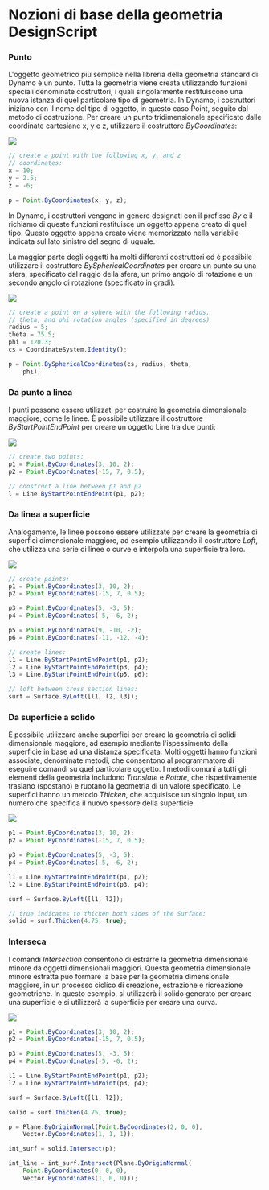 # Nozioni di base della geometria DesignScript

### Punto

L'oggetto geometrico più semplice nella libreria della geometria standard di Dynamo è un punto. Tutta la geometria viene creata utilizzando funzioni speciali denominate costruttori, i quali singolarmente restituiscono una nuova istanza di quel particolare tipo di geometria. In Dynamo, i costruttori iniziano con il nome del tipo di oggetto, in questo caso Point, seguito dal metodo di costruzione. Per creare un punto tridimensionale specificato dalle coordinate cartesiane x, y e z, utilizzare il costruttore _ByCoordinates_:

![](../images/8-2/1/GeometryBasics\_01.png)

```js
// create a point with the following x, y, and z
// coordinates:
x = 10;
y = 2.5;
z = -6;

p = Point.ByCoordinates(x, y, z);
```

In Dynamo, i costruttori vengono in genere designati con il prefisso _By_ e il richiamo di queste funzioni restituisce un oggetto appena creato di quel tipo. Questo oggetto appena creato viene memorizzato nella variabile indicata sul lato sinistro del segno di uguale.

La maggior parte degli oggetti ha molti differenti costruttori ed è possibile utilizzare il costruttore _BySphericalCoordinates_ per creare un punto su una sfera, specificato dal raggio della sfera, un primo angolo di rotazione e un secondo angolo di rotazione (specificato in gradi):

![](../images/8-2/1/GeometryBasics\_02.png)

```js
// create a point on a sphere with the following radius,
// theta, and phi rotation angles (specified in degrees)
radius = 5;
theta = 75.5;
phi = 120.3;
cs = CoordinateSystem.Identity();

p = Point.BySphericalCoordinates(cs, radius, theta,
    phi);
```

### Da punto a linea

I punti possono essere utilizzati per costruire la geometria dimensionale maggiore, come le linee. È possibile utilizzare il costruttore _ByStartPointEndPoint_ per creare un oggetto Line tra due punti:

![](../images/8-2/1/GeometryBasics\_03.png)

```js
// create two points:
p1 = Point.ByCoordinates(3, 10, 2);
p2 = Point.ByCoordinates(-15, 7, 0.5);

// construct a line between p1 and p2
l = Line.ByStartPointEndPoint(p1, p2);
```

### Da linea a superficie

Analogamente, le linee possono essere utilizzate per creare la geometria di superfici dimensionale maggiore, ad esempio utilizzando il costruttore _Loft_, che utilizza una serie di linee o curve e interpola una superficie tra loro.

![](../images/8-2/1/GeometryBasics\_04.png)

```js
// create points:
p1 = Point.ByCoordinates(3, 10, 2);
p2 = Point.ByCoordinates(-15, 7, 0.5);

p3 = Point.ByCoordinates(5, -3, 5);
p4 = Point.ByCoordinates(-5, -6, 2);

p5 = Point.ByCoordinates(9, -10, -2);
p6 = Point.ByCoordinates(-11, -12, -4);

// create lines:
l1 = Line.ByStartPointEndPoint(p1, p2);
l2 = Line.ByStartPointEndPoint(p3, p4);
l3 = Line.ByStartPointEndPoint(p5, p6);

// loft between cross section lines:
surf = Surface.ByLoft([l1, l2, l3]);
```

### Da superficie a solido

È possibile utilizzare anche superfici per creare la geometria di solidi dimensionale maggiore, ad esempio mediante l'ispessimento della superficie in base ad una distanza specificata. Molti oggetti hanno funzioni associate, denominate metodi, che consentono al programmatore di eseguire comandi su quel particolare oggetto. I metodi comuni a tutti gli elementi della geometria includono _Translate_ e _Rotate_, che rispettivamente traslano (spostano) e ruotano la geometria di un valore specificato. Le superfici hanno un metodo _Thicken_, che acquisisce un singolo input, un numero che specifica il nuovo spessore della superficie.

![](../images/8-2/1/GeometryBasics\_05.png)

```js
p1 = Point.ByCoordinates(3, 10, 2);
p2 = Point.ByCoordinates(-15, 7, 0.5);

p3 = Point.ByCoordinates(5, -3, 5);
p4 = Point.ByCoordinates(-5, -6, 2);

l1 = Line.ByStartPointEndPoint(p1, p2);
l2 = Line.ByStartPointEndPoint(p3, p4);

surf = Surface.ByLoft([l1, l2]);

// true indicates to thicken both sides of the Surface:
solid = surf.Thicken(4.75, true);
```

### Interseca

I comandi _Intersection_ consentono di estrarre la geometria dimensionale minore da oggetti dimensionali maggiori. Questa geometria dimensionale minore estratta può formare la base per la geometria dimensionale maggiore, in un processo ciclico di creazione, estrazione e ricreazione geometriche. In questo esempio, si utilizzerà il solido generato per creare una superficie e si utilizzerà la superficie per creare una curva.

![](../images/8-2/1/GeometryBasics\_06.png)

```js
p1 = Point.ByCoordinates(3, 10, 2);
p2 = Point.ByCoordinates(-15, 7, 0.5);

p3 = Point.ByCoordinates(5, -3, 5);
p4 = Point.ByCoordinates(-5, -6, 2);

l1 = Line.ByStartPointEndPoint(p1, p2);
l2 = Line.ByStartPointEndPoint(p3, p4);

surf = Surface.ByLoft([l1, l2]);

solid = surf.Thicken(4.75, true);

p = Plane.ByOriginNormal(Point.ByCoordinates(2, 0, 0),
    Vector.ByCoordinates(1, 1, 1));

int_surf = solid.Intersect(p);

int_line = int_surf.Intersect(Plane.ByOriginNormal(
    Point.ByCoordinates(0, 0, 0),
    Vector.ByCoordinates(1, 0, 0)));
```
